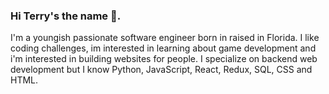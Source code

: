 ### Hi Terry's the name 👋.
I'm a youngish passionate software engineer born in raised in Florida. I like coding challenges, im interested in learning about game development and i'm interested in building websites for people. I specialize on backend web development but I know Python, JavaScript, React, Redux, SQL, CSS and HTML.


<!--
**Jet110390/Jet110390** is a ✨ _special_ ✨ repository because its `README.md` (this file) appears on your GitHub profile.

Here are some ideas to get you started:

- 🔭 I’m currently working on creating a few websites for friends.
- 🌱 I’m currently learning to better my personal development by attending Lambda School Labs.
- 👯 I’m looking to collaborate on any projects!
- 💬 Ask me about anything!
- 📫 How to reach me: https://www.linkedin.com/in/terry-edwards-jr-b17962203/
- 😄 Pronouns: He/Him
- ⚡ Fun fact: I'm a huge anime/manga fan!
-->
